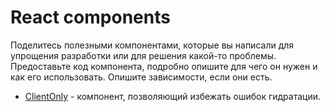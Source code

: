 # React components

Поделитесь полезными компонентами, которые вы написали для упрощения разработки или для решения какой-то проблемы. Предоставьте код компонента, подробно опишите для чего он нужен и как его использовать. Опишите зависимости, если они есть.

- [ClientOnly](./ClientOnly/README.md) - компонент, позволяющий избежать ошибок гидратации.